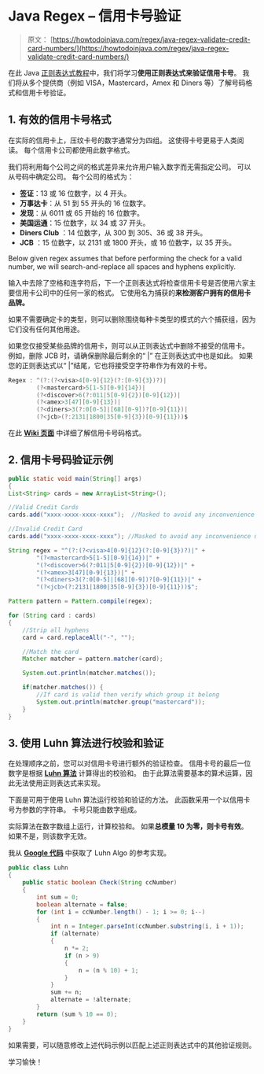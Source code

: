 # Java Regex – 信用卡号验证

> 原文： [https://howtodoinjava.com/regex/java-regex-validate-credit-card-numbers/](https://howtodoinjava.com/regex/java-regex-validate-credit-card-numbers/)

在此 Java [正则表达式教程](https://howtodoinjava.com/java-regular-expression-tutorials/)中，我们将学习**使用正则表达式来验证信用卡号**。 我们将从多个提供商（例如 VISA，Mastercard，Amex 和 Diners 等）了解号码格式和信用卡号验证。

## 1\. 有效的信用卡号格式

在实际的信用卡上，压纹卡号的数字通常分为四组。 这使得卡号更易于人类阅读。 每个信用卡公司都使用此数字格式。

我们将利用每个公司之间的格式差异来允许用户输入数字而无需指定公司。 可以从号码中确定公司。 每个公司的格式为：

*   **签证**：13 或 16 位数字，以 4 开头。
*   **万事达卡**：从 51 到 55 开头的 16 位数字。
*   **发现**：从 6011 或 65 开始的 16 位数字。
*   **美国运通**：15 位数字，以 34 或 37 开头。
*   **Diners Club** ：14 位数字，从 300 到 305、36 或 38 开头。
*   **JCB** ：15 位数字，以 2131 或 1800 开头，或 16 位数字，以 35 开头。

Below given regex assumes that before performing the check for a valid number, we will search-and-replace all spaces and hyphens explicitly.

输入中去除了空格和连字符后，下一个正则表达式将检查信用卡号是否使用六家主要信用卡公司中的任何一家的格式。 它使用名为捕获的**来检测客户拥有的信用卡品牌。**

如果不需要确定卡的类型，则可以删除围绕每种卡类型的模式的六个捕获组，因为它们没有任何其他用途。

如果您仅接受某些品牌的信用卡，则可以从正则表达式中删除不接受的信用卡。 例如，删除 JCB 时，请确保删除最后剩余的“ |” 在正则表达式中也是如此。 如果您的正则表达式以“ |”结尾，它也将接受空字符串作为有效的卡号。

```java
Regex : ^(?:(?<visa>4[0-9]{12}(?:[0-9]{3})?)|
		(?<mastercard>5[1-5][0-9]{14})|
		(?<discover>6(?:011|5[0-9]{2})[0-9]{12})|
		(?<amex>3[47][0-9]{13})|
		(?<diners>3(?:0[0-5]|[68][0-9])?[0-9]{11})|
		(?<jcb>(?:2131|1800|35[0-9]{3})[0-9]{11}))$
```

在此 [**Wiki 页面**](https://en.wikipedia.org/wiki/Bank_card_number "credit card formats") 中详细了解信用卡号码格式。

## 2\. 信用卡号码验证示例

```java
public static void main(String[] args)
{
List<String> cards = new ArrayList<String>();

//Valid Credit Cards
cards.add("xxxx-xxxx-xxxx-xxxx");  //Masked to avoid any inconvenience unknowingly

//Invalid Credit Card
cards.add("xxxx-xxxx-xxxx-xxxx"); //Masked to avoid any inconvenience unknowingly

String regex = "^(?:(?<visa>4[0-9]{12}(?:[0-9]{3})?)|" +
		"(?<mastercard>5[1-5][0-9]{14})|" +
		"(?<discover>6(?:011|5[0-9]{2})[0-9]{12})|" +
		"(?<amex>3[47][0-9]{13})|" +
		"(?<diners>3(?:0[0-5]|[68][0-9])?[0-9]{11})|" +
		"(?<jcb>(?:2131|1800|35[0-9]{3})[0-9]{11}))$";

Pattern pattern = Pattern.compile(regex);

for (String card : cards)
{
	//Strip all hyphens
	card = card.replaceAll("-", "");

	//Match the card
	Matcher matcher = pattern.matcher(card);

	System.out.println(matcher.matches());

	if(matcher.matches()) {
		//If card is valid then verify which group it belong 
		System.out.println(matcher.group("mastercard"));
	}
}

```

## 3\. 使用 Luhn 算法进行校验和验证

在处理顺序之前，您可以对信用卡号进行额外的验证检查。 信用卡号的最后一位数字是根据 [**Luhn 算法**](https://en.wikipedia.org/wiki/Luhn_algorithm "Luhn algorithm") 计算得出的校验和。 由于此算法需要基本的算术运算，因此无法使用正则表达式来实现。

下面是可用于使用 Luhn 算法运行校验和验证的方法。 此函数采用一个以信用卡号为参数的字符串。 卡号只能由数字组成。

实际算法在数字数组上运行，计算校验和。 如果**总模量 10 为零，则卡号有效**。 如果不是，则该数字无效。

我从 [**Google 代码**](https://code.google.com/p/gnuc-credit-card-checker/source/browse/trunk/CCCheckerPro/src/com/gnuc/java/ccc/Luhn.java "luhn algo") 中获取了 Luhn Algo 的参考实现。

```java
public class Luhn
{
	public static boolean Check(String ccNumber)
	{
		int sum = 0;
		boolean alternate = false;
		for (int i = ccNumber.length() - 1; i >= 0; i--)
		{
			int n = Integer.parseInt(ccNumber.substring(i, i + 1));
			if (alternate)
			{
				n *= 2;
				if (n > 9)
				{
					n = (n % 10) + 1;
				}
			}
			sum += n;
			alternate = !alternate;
		}
		return (sum % 10 == 0);
	}
}

```

如果需要，可以随意修改上述代码示例以匹配上述正则表达式中的其他验证规则。

学习愉快！